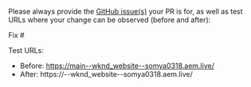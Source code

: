 Please always provide the [GitHub issue(s)](../issues) your PR is for, as well as test URLs where your change can be observed (before and after):

Fix #<gh-issue-id>

Test URLs:
- Before: https://main--wknd_website--somya0318.aem.live/
- After: https://<branch>--wknd_website--somya0318.aem.live/
